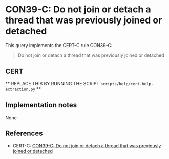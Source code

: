 # CON39-C: Do not join or detach a thread that was previously joined or detached

This query implements the CERT-C rule CON39-C:

> Do not join or detach a thread that was previously joined or detached


## CERT

** REPLACE THIS BY RUNNING THE SCRIPT `scripts/help/cert-help-extraction.py` **

## Implementation notes

None

## References

* CERT-C: [CON39-C: Do not join or detach a thread that was previously joined or detached](https://wiki.sei.cmu.edu/confluence/display/c)
